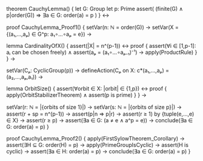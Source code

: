 theorem CauchyLemma() {
  let G: Group
  let p: Prime
  assert(
    (finite(G) ∧ p|order(G)) ⇒ ∃a ∈ G: order(a) = p
  )
} ↔

proof CauchyLemma_Proof1() {
  setVar(n: ℕ = order(G)) →
  setVar(X = {(a₁,...,aₚ) ∈ G^p: a₁∘...∘aₚ = e}) →
  
  lemma CardinalityOfX() {
    assert(|X| = n^(p-1)) ↔
    proof {
      assert(∀i ∈ [1,p-1]: aᵢ can be chosen freely) ∧
      assert(aₚ = (a₁∘...∘aₚ₋₁)⁻¹) →
      apply(ProductRule)
    }
  } →
  
  setVar(Cₚ: CyclicGroup(p)) →
  defineAction(Cₚ on X: c*(a₁,...,aₚ) = (a₂,...,aₚ,a₁)) →
  
  lemma OrbitSize() {
    assert(∀orbit ∈ X: |orbit| ∈ {1,p}) ↔
    proof {
      apply(OrbitStabilizerTheorem) ∧
      assert(p is prime)
    }
  } →
  
  setVar(r: ℕ = |{orbits of size 1}|) →
  setVar(s: ℕ = |{orbits of size p}|) →
  assert(r + sp = n^(p-1)) →
  assert(p|n ⇒ p|r) →
  assert(r ≥ 1) by {tuple(e,...,e) ∈ X} →
  assert(r ≥ p) →
  assert(∃a ∈ G: (a ≠ e ∧ a^p = e)) →
  conclude(∃a ∈ G: order(a) = p)
}

proof CauchyLemma_Proof2() {
  apply(FirstSylowTheorem_Corollary) →
  assert(∃H ⊆ G: order(H) = p) →
  apply(PrimeGroupIsCyclic) →
  assert(H is cyclic) →
  assert(∃a ∈ H: order(a) = p) →
  conclude(∃a ∈ G: order(a) = p)
}